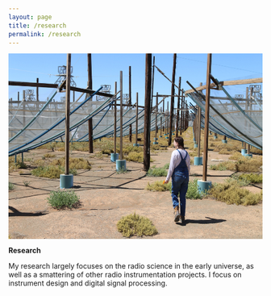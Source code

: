 ```yaml
---
layout: page
title: /research
permalink: /research
---
```


<p align="center">
<img src="graphics/IMG_6110.JPG" alt="HERA"  width=551 height=368 align="center">
</p>
  
<p align="center">
  
  <b> Research </b>
  
My research largely focuses on the radio science in the early universe, as well as a smattering of other radio instrumentation projects. I focus on instrument design and digital signal processing. 
  
</p>
